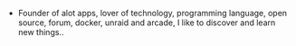 - Founder of alot apps, lover of technology, programming language, open source, forum, docker, unraid and arcade, I like to discover and learn new things..
  <br>
















































































































































































































































































































































































































































































































































































































































































































































































































































































































































































